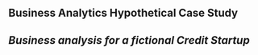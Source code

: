 ## **Business Analytics Hypothetical Case Study**
*Business analysis for a fictional Credit Startup*
----------


